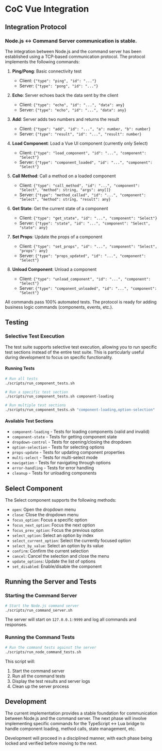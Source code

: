 # CoC Vue Integration

## Integration Protocol

### Node.js <-> Command Server communication is stable.

The integration between Node.js and the command server has been established using a TCP-based communication protocol. The protocol implements the following commands:

1. **Ping/Pong**: Basic connectivity test
   - Client: `{"type": "ping", "id": "..."}`
   - Server: `{"type": "pong", "id": "..."}`

2. **Echo**: Server echoes back the data sent by the client
   - Client: `{"type": "echo", "id": "...", "data": any}`
   - Server: `{"type": "echo", "id": "...", "data": any}`

3. **Add**: Server adds two numbers and returns the result
   - Client: `{"type": "add", "id": "...", "a": number, "b": number}`
   - Server: `{"type": "result", "id": "...", "result": number}`

4. **Load Component**: Load a Vue UI component (currently only Select)
   - Client: `{"type": "load_component", "id": "...", "component": "Select"}`
   - Server: `{"type": "component_loaded", "id": "...", "component": "Select"}`

5. **Call Method**: Call a method on a loaded component
   - Client: `{"type": "call_method", "id": "...", "component": "Select", "method": string, "args": any[]}`
   - Server: `{"type": "method_called", "id": "...", "component": "Select", "method": string, "result": any}`

6. **Get State**: Get the current state of a component
   - Client: `{"type": "get_state", "id": "...", "component": "Select"}`
   - Server: `{"type": "state", "id": "...", "component": "Select", "state": any}`

7. **Set Props**: Update the props of a component
   - Client: `{"type": "set_props", "id": "...", "component": "Select", "props": any}`
   - Server: `{"type": "props_updated", "id": "...", "component": "Select"}`

8. **Unload Component**: Unload a component
   - Client: `{"type": "unload_component", "id": "...", "component": "Select"}`
   - Server: `{"type": "component_unloaded", "id": "...", "component": "Select"}`

All commands pass 100% automated tests. The protocol is ready for adding business logic commands (components, events, etc.).

## Testing

### Selective Test Execution

The test suite supports selective test execution, allowing you to run specific test sections instead of the entire test suite. This is particularly useful during development to focus on specific functionality.

#### Running Tests

```bash
# Run all tests
./scripts/run_component_tests.sh

# Run a specific test section
./scripts/run_component_tests.sh component-loading

# Run multiple test sections
./scripts/run_component_tests.sh "component-loading,option-selection"
```

#### Available Test Sections

- `component-loading` - Tests for loading components (valid and invalid)
- `component-state` - Tests for getting component state
- `dropdown-control` - Tests for opening/closing the dropdown
- `option-selection` - Tests for selecting options
- `props-update` - Tests for updating component properties
- `multi-select` - Tests for multi-select mode
- `navigation` - Tests for navigating through options
- `error-handling` - Tests for error handling
- `cleanup` - Tests for unloading components

## Select Component

The Select component supports the following methods:

- `open`: Open the dropdown menu
- `close`: Close the dropdown menu
- `focus_option`: Focus a specific option
- `focus_next_option`: Focus the next option
- `focus_prev_option`: Focus the previous option
- `select_option`: Select an option by index
- `select_current_option`: Select the currently focused option
- `select_by_value`: Select an option by its value
- `confirm`: Confirm the current selection
- `cancel`: Cancel the selection and close the menu
- `update_options`: Update the list of options
- `set_disabled`: Enable/disable the component

## Running the Server and Tests

### Starting the Command Server

```bash
# Start the Node.js command server
./scripts/run_command_server.sh
```

The server will start on `127.0.0.1:9999` and log all commands and responses.

### Running the Command Tests

```bash
# Run the command tests against the server
./scripts/run_node_command_tests.sh
```

This script will:
1. Start the command server
2. Run all the command tests
3. Display the test results and server logs
4. Clean up the server process

## Development

The current implementation provides a stable foundation for communication between Node.js and the command server. The next phase will involve implementing specific commands for the TypeScript <-> Lua bridge to handle component loading, method calls, state management, etc.

Development will proceed in a disciplined manner, with each phase being locked and verified before moving to the next.
